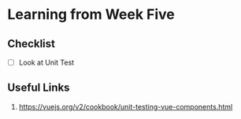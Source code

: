 <h1>Learning from Week Five</h1> 

<h2>Checklist</h2>

- [ ] Look at Unit Test 

<h2>Useful Links</h2>

1. https://vuejs.org/v2/cookbook/unit-testing-vue-components.html
